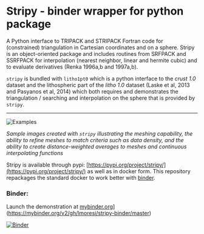 # Stripy - binder wrapper for python package

A Python interface to TRIPACK and STRIPACK Fortran code for (constrained) triangulation in Cartesian coordinates and on a sphere. Stripy is an object-oriented package and includes routines from SRFPACK and SSRFPACK for interpolation (nearest neighbor, linear and hermite cubic) and to evaluate derivatives (Renka 1996a,b and 1997a,b).

`stripy` is bundled with `litho1pt0` which is a python interface to the _crust 1.0_ dataset and the lithospheric part of the _litho 1.0_ dataset (Laske et al, 2013 and Pasyanos et al, 2014) which both requires and demonstrates the triangulation / searching and interpolation on the sphere that is provided by `stripy`.

---

![Examples](https://github.com/University-of-Melbourne-Geodynamics/stripy/blob/master/Notebooks/Images/Examples.png?raw=true)

_Sample images created with `stripy` illustrating the meshing capability, the ability to refine meshes to match criteria such as data density, and the ability to create distance-weighted averages to meshes and continuous interpolating functions_

Stripy is available through pypi: [https://pypi.org/project/stripy/](https://pypi.org/project/stripy/) as well as in
docker form. This repository repackages the standard docker to work better with [binder](mybinder.org).

### Binder:

Launch the demonstration at [mybinder.org](https://mybinder.org/badge.svg)](https://mybinder.org/v2/gh/lmoresi/stripy-binder/master)

[![Binder](https://mybinder.org/badge.svg)](https://mybinder.org/v2/gh/lmoresi/stripy-binder/master)
